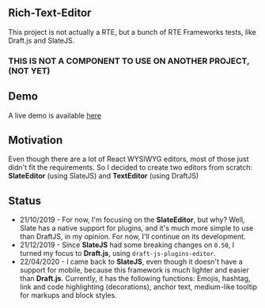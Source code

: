 ## Rich-Text-Editor
This project is not actually a RTE, but a bunch of RTE Frameworks tests, like Draft.js and SlateJS.

### THIS IS NOT A COMPONENT TO USE ON ANOTHER PROJECT, (NOT YET)

## Demo
A live demo is available [here](https://slate-editor.herokuapp.com/)

## Motivation
Even though there are a lot of React WYSIWYG editors, most of those just didn't fit the requirements. So I decided to create two editors from scratch: **SlateEditor** (using SlateJS) and **TextEditor** (using DraftJS)

## Status
 - 21/10/2019 - For now, I'm focusing on the **SlateEditor**, but why? Well, Slate has a native support for plugins, and it's much more simple to use than DraftJS, in my opinion. For now, I'll continue on its development.
 - 21/12/2019 - Since **SlateJS** had some breaking changes on `0.50`, I turned my focus to **Draft.js**, using `draft-js-plugins-editor`.
 - 22/04/2020 - I came back to **SlateJS**, even though it doesn't have a support for mobile, because this framework is much lighter and easier than **Draft.js**. Currently, it has the following functions: Emojis, hashtag, link and code highlighting (decorations), anchor text, medium-like tooltip for markups and block styles.
